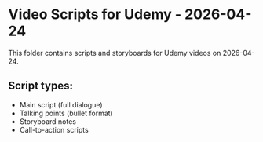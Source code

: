 # Video Scripts for Udemy - 2026-04-24

This folder contains scripts and storyboards for Udemy videos on 2026-04-24.

## Script types:
- Main script (full dialogue)
- Talking points (bullet format)
- Storyboard notes
- Call-to-action scripts
